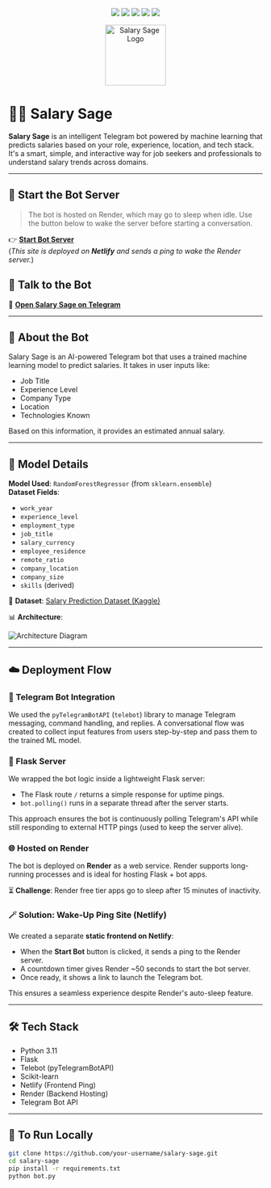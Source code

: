 <p align="center">
  <img src="https://img.shields.io/badge/Python-3.11-blue?style=flat-square" />
  <img src="https://img.shields.io/badge/Flask-Web--App-green?style=flat-square" />
  <img src="https://img.shields.io/badge/Render-Hosting-blueviolet?style=flat-square" />
  <img src="https://img.shields.io/badge/Telebot-TelegramBot-lightgrey?style=flat-square" />
  <img src="https://img.shields.io/badge/RandomForestRegressor-ML-orange?style=flat-square" />
</p>

<p align="center">
  <img src="salary-sage-logo.png" width="120" alt="Salary Sage Logo" />
</p>

# 🧙‍♂️ Salary Sage

**Salary Sage** is an intelligent Telegram bot powered by machine learning that predicts salaries based on your role, experience, location, and tech stack. It's a smart, simple, and interactive way for job seekers and professionals to understand salary trends across domains.

---

## 🚀 Start the Bot Server

> The bot is hosted on Render, which may go to sleep when idle. Use the button below to wake the server before starting a conversation.

👉 **[Start Bot Server](https://salary-sage.netlify.app/)**  
(_This site is deployed on **Netlify** and sends a ping to wake the Render server._)

## 💬 Talk to the Bot

🔗 [**Open Salary Sage on Telegram**](https://t.me/salary_sage_bot)

---

## 🤖 About the Bot

Salary Sage is an AI-powered Telegram bot that uses a trained machine learning model to predict salaries. It takes in user inputs like:

- Job Title
- Experience Level
- Company Type
- Location
- Technologies Known

Based on this information, it provides an estimated annual salary.

---

## 🧠 Model Details

**Model Used**: `RandomForestRegressor` (from `sklearn.ensemble`)  
**Dataset Fields**:
- `work_year`
- `experience_level`
- `employment_type`
- `job_title`
- `salary_currency`
- `employee_residence`
- `remote_ratio`
- `company_location`
- `company_size`
- `skills` (derived)

📂 **Dataset**: [Salary Prediction Dataset (Kaggle)](https://www.kaggle.com/datasets/paultimothymooney/software-developer-salaries-2023)

📊 **Architecture**:

![Architecture Diagram](architecture-diagram.png)

---

## ☁️ Deployment Flow

### 🔌 Telegram Bot Integration

We used the `pyTelegramBotAPI` (`telebot`) library to manage Telegram messaging, command handling, and replies. A conversational flow was created to collect input features from users step-by-step and pass them to the trained ML model.

### 🧪 Flask Server

We wrapped the bot logic inside a lightweight Flask server:

- The Flask route `/` returns a simple response for uptime pings.
- `bot.polling()` runs in a separate thread after the server starts.

This approach ensures the bot is continuously polling Telegram's API while still responding to external HTTP pings (used to keep the server alive).

### 🌐 Hosted on Render

The bot is deployed on **Render** as a web service. Render supports long-running processes and is ideal for hosting Flask + bot apps.

⏳ **Challenge**: Render free tier apps go to sleep after 15 minutes of inactivity.

### 🪄 Solution: Wake-Up Ping Site (Netlify)

We created a separate **static frontend on Netlify**:

- When the **Start Bot** button is clicked, it sends a ping to the Render server.
- A countdown timer gives Render ~50 seconds to start the bot server.
- Once ready, it shows a link to launch the Telegram bot.

This ensures a seamless experience despite Render's auto-sleep feature.

---

## 🛠️ Tech Stack

- Python 3.11
- Flask
- Telebot (pyTelegramBotAPI)
- Scikit-learn
- Netlify (Frontend Ping)
- Render (Backend Hosting)
- Telegram Bot API

---

## 📌 To Run Locally

```bash
git clone https://github.com/your-username/salary-sage.git
cd salary-sage
pip install -r requirements.txt
python bot.py
